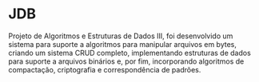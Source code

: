 # JDB
Projeto de Algoritmos e Estruturas de Dados III, foi desenvolvido um  sistema para suporte a 
algoritmos para manipular arquivos em bytes, criando um sistema CRUD completo, implementando estruturas de 
dados para suporte a arquivos binários e, por fim, incorporando algoritmos de compactação, criptografia e correspondência de padrões.
